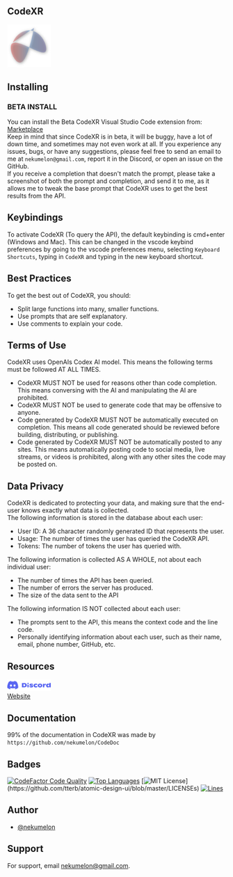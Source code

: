 ## CodeXR
<img src='./assets/CodeXRLogo.png' width=100>

## Installing
### BETA INSTALL
You can install the Beta CodeXR Visual Studio Code extension from: <a href='https://marketplace.visualstudio.com/items?itemName=nekumelon.codexr'>Marketplace</a> \
Keep in mind that since CodeXR is in beta, it will be buggy, have a lot of down time, and sometimes may not even work at all. If you experience any issues, bugs, or have any suggestions, please feel free to send an email to me at `nekumelon@gmail.com`, report it in the Discord, or open an issue on the GitHub. \
If you receive a completion that doesn't match the prompt, please take a screenshot of both the prompt and completion, and send it to me, as it allows me to tweak the base prompt that CodeXR uses to get the best results from the API.

## Keybindings
To activate CodeXR (To query the API), the default keybinding is cmd+enter (Windows and Mac). This can be changed in the vscode keybind preferences by going to the vscode preferences menu, selecting `Keyboard Shortcuts`, typing in `CodeXR` and typing in the new keyboard shortcut.

## Best Practices
To get the best out of CodeXR, you should:
* Split large functions into many, smaller functions.
* Use prompts that are self explanatory.
* Use comments to explain your code.

## Terms of Use
CodeXR uses OpenAIs Codex AI model. This means the following terms must be followed AT ALL TIMES.
* CodeXR MUST NOT be used for reasons other than code completion. This means conversing with the AI and manipulating the AI are prohibited.
* CodeXR MUST NOT be used to generate code that may be offensive to anyone.
* Code generated by CodeXR MUST NOT be automatically executed on completion. This means all code generated should be reviewed before building, distributing, or publishing.
* Code generated by CodeXR MUST NOT be automatically posted to any sites. This means automatically posting code to social media, live streams, or videos is prohibited, along with any other sites the code may be posted on.

## Data Privacy
CodeXR is dedicated to protecting your data, and making sure that the end-user knows exactly what data is collected. \
The following information is stored in the database about each user:
* User ID: A 36 character randomly generated ID that represents the user.
* Usage: The number of times the user has queried the CodeXR API.
* Tokens: The number of tokens the user has queried with.

The following information is collected AS A WHOLE, not about each individual user:

* The number of times the API has been queried.
* The number of errors the server has produced.
* The size of the data sent to the API

The following information IS NOT collected about each user:

* The prompts sent to the API, this means the context code and the line code.
* Personally identifying information about each user, such as their name, email, phone number, GitHub, etc.

## Resources
<a href='https://discord.gg/GmTm4GtTPG'><img src='./assets/DiscordLogo.png' width=100></a> \
<a href='https://codexr-app.firebaseapp.com'>Website</a>

## Documentation
99% of the documentation in CodeXR was made by `https://github.com/nekumelon/CodeDoc`
## Badges
[![CodeFactor Code Quality](https://img.shields.io/codefactor/grade/github/nekumelon/CodeXR)](https://www.codefactor.io/repository/github/nekumelon/codexr)
[![Top Languages](https://img.shields.io/github/languages/top/nekumelon/CodeXR)](https://github.com/nekumelon/CodeXR)
[![MIT License](https://img.shields.io/apm/l/atomic-design-ui.svg?)](https://github.com/tterb/atomic-design-ui/blob/master/LICENSEs)
[![Lines](https://img.shields.io/tokei/lines/github/nekumelon/CodeXR)](https://github.com/nekumelon/CodeXR)

## Author
- [@nekumelon](https://www.github.com/nekumelon)

## Support
For support, email nekumelon@gmail.com.